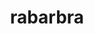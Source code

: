 ---
title: rabarbra
github: https://github.com/rabarbra
mode: dark
transition: 3s
archetype:
- Badges | Tags | Icons
---
